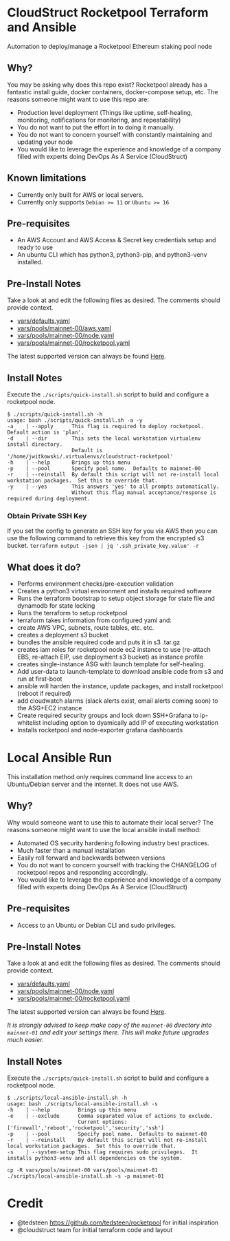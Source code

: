 # CloudStruct Rocketpool Terraform and Ansible
Automation to deploy/manage a Rocketpool Ethereum staking pool node

## Why?
You may be asking why does this repo exist?  Rocketpool already has a fantastic install guide, docker containers, docker-compose setup, etc.
The reasons someone might want to use this repo are:
* Production level deployment (Things like uptime, self-healing, monitoring, notifications for monitoring, and repeatability)
* You do not want to put the effort in to doing it manually.
* You do not want to concern yourself with constantly maintaining and updating your node
* You would like to leverage the experience and knowledge of a company filled with experts doing DevOps As A Service (CloudStruct)

## Known limitations
- Currently only built for AWS or local servers.
- Currently only supports `Debian >= 11` or `Ubuntu >= 16`

## Pre-requisites
- An AWS Account and AWS Access & Secret key credentials setup and ready to use
- An ubuntu CLI which has python3, python3-pip, and python3-venv installed.

## Pre-Install Notes
Take a look at and edit the following files as desired. The comments should provide context.
- [vars/defaults.yaml](https://github.com/cloudstruct/rocketpool-deploy/blob/main/vars/defaults.yaml)
- [vars/pools/mainnet-00/aws.yaml](https://github.com/cloudstruct/rocketpool-deploy/blob/main/vars/pools/mainnet-00/aws.yaml)
- [vars/pools/mainnet-00/node.yaml](https://github.com/cloudstruct/rocketpool-deploy/blob/main/vars/pools/mainnet-00/node.yaml)
- [vars/pools/mainnet-00/rocketpool.yaml](https://github.com/cloudstruct/rocketpool-deploy/blob/main/vars/pools/mainnet-00/rocketpool.yaml)

The latest supported version can always be found [Here](https://github.com/cloudstruct/rocketpool-deploy/blob/main/vars/pools/mainnet-00/rocketpool.yaml#L7).

## Install Notes
Execute the `./scripts/quick-install.sh` script to build and configure a rocketpool node.
```
$ ./scripts/quick-install.sh -h
usage: bash ./scripts/quick-install.sh -a -y
-a    | --apply      This flag is required to deploy rocketpool.  Default action is 'plan'.
-d    | --dir        This sets the local workstation virtualenv install directory.
                     Default is '/home/jwitkowski/.virtualenvs/cloudstruct-rocketpool'
-h    | --help       Brings up this menu
-p    | --pool       Specify pool name.  Defaults to mainnet-00
-r    | --reinstall  By default this script will not re-install local workstation packages.  Set this to override that.
-y    | --yes        This answers 'yes' to all prompts automatically.
                     Without this flag manual acceptance/response is required during deployment.
```

### Obtain Private SSH Key
If you set the config to generate an SSH key for you via AWS then you can use the following command to retrieve this key from the encrypted s3 bucket.
`terraform output -json | jq '.ssh_private_key.value' -r`

## What does it do?
- Performs environment checks/pre-execution validation
- Creates a python3 virtual environment and installs required software
- Runs the terraform bootstrap to setup object storage for state file and dynamodb for state locking
- Runs the terraform to setup rocketpool
- terraform takes information from configured yaml and:
- create AWS VPC, subnets, route tables, etc. etc.
- creates a deployment s3 bucket
- bundles the ansible required code and puts it in s3 .tar.gz
- creates iam roles for rocketpool node ec2 instance to use (re-attach EBS, re-attach EIP, use deployment s3 bucket) as instance profile
- creates single-instance ASG with launch template for self-healing.
- Add user-data to launch-template to download ansible code from s3 and run at first-boot
- ansible will harden the instance, update packages, and install rocketpool (reboot if required)
- add cloudwatch alarms (slack alerts exist, email alerts coming soon) to the ASG+EC2 instance
- Create required security groups and lock down SSH+Grafana to ip-whitelist including option to dyamically add IP of executing workstation
- Installs rocketpool and node-exporter grafana dashboards

# Local Ansible Run
This installation method only requires command line access to an Ubuntu/Debian server and the internet.  It does not use AWS.

## Why?
Why would someone want to use this to automate their local server?
The reasons someone might want to use the local ansible install method:
* Automated OS security hardening following industry best practices.
* Much faster than a manual installation
* Easily roll forward and backwards between versions
* You do not want to concern yourself with tracking the CHANGELOG of rocketpool repos and responding accordingly. 
* You would like to leverage the experience and knowledge of a company filled with experts doing DevOps As A Service (CloudStruct)

## Pre-requisites
- Access to an Ubuntu or Debian CLI and sudo privileges.

## Pre-Install Notes
Take a look at and edit the following files as desired. The comments should provide context.
- [vars/defaults.yaml](https://github.com/cloudstruct/rocketpool-deploy/blob/main/vars/defaults.yaml)
- [vars/pools/mainnet-00/node.yaml](https://github.com/cloudstruct/rocketpool-deploy/blob/main/vars/pools/mainnet-00/node.yaml)
- [vars/pools/mainnet-00/rocketpool.yaml](https://github.com/cloudstruct/rocketpool-deploy/blob/main/vars/pools/mainnet-00/rocketpool.yaml)

The latest supported version can always be found [Here](https://github.com/cloudstruct/rocketpool-deploy/blob/main/vars/pools/mainnet-00/rocketpool.yaml#L7).

*It is strongly advised to keep make copy of the `mainnet-00` directory into `mainnet-01` and edit your settings there.  This will make future upgrades much easier.*

## Install Notes
Execute the `./scripts/quick-install.sh` script to build and configure a rocketpool node.
```
$ ./scripts/local-ansible-install.sh -h
usage: bash ./scripts/local-ansible-install.sh -s
-h    | --help         Brings up this menu
-e    | --exclude      Comma separated value of actions to exclude.
                       Current options: ['firewall','reboot','rocketpool','security','ssh']
-p    | --pool         Specify pool name.  Defaults to mainnet-00
-r    | --reinstall    By default this script will not re-install local workstation packages.  Set this to override that.
-s    | --system-setup This flag requires sudo privileges.  It installs python3-venv and all dependencies on the system.

cp -R vars/pools/mainnet-00 vars/pools/mainnet-01
./scripts/local-ansible-install.sh -s -p mainnet-01
```

# Credit
- @tedsteen https://github.com/tedsteen/rocketpool for initial inspiration
- @cloudstruct team for initial terraform code and layout
